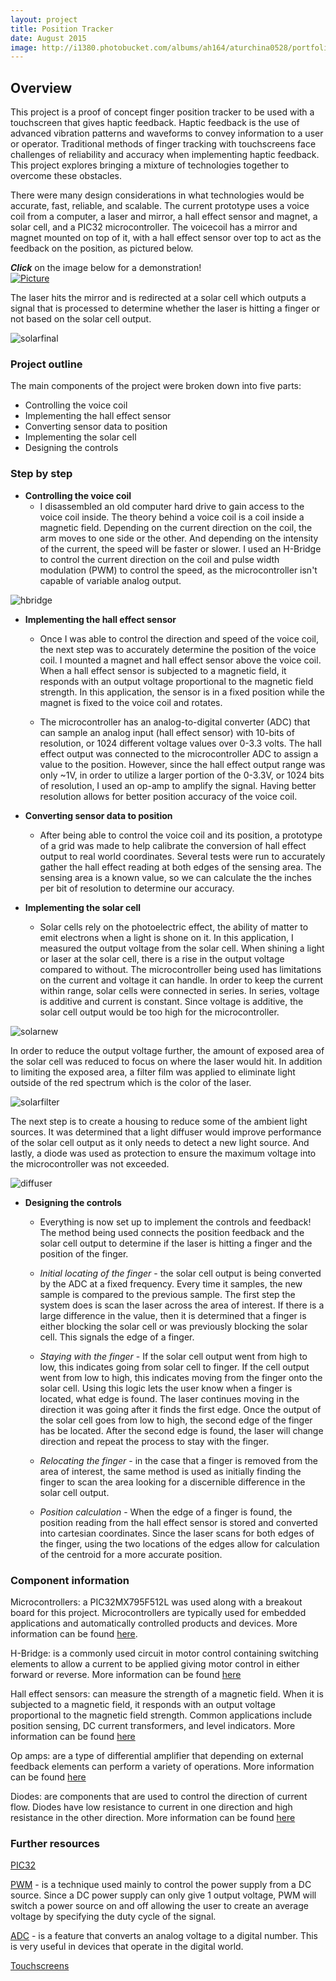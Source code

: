```yaml
---
layout: project
title: Position Tracker
date: August 2015
image: http://i1380.photobucket.com/albums/ah164/aturchina0528/portfolio/harddrive_zpsigoffddt.jpg
---
```


## Overview

This project is a proof of concept finger position tracker to be used with a touchscreen that gives haptic feedback. Haptic feedback is the use of advanced vibration patterns and waveforms to convey information to a user or operator. Traditional methods of finger tracking with touchscreens face challenges of reliability and accuracy when implementing haptic feedback. This project explores bringing a mixture of technologies together to overcome these obstacles.  

There were many design considerations in what technologies would be accurate, fast, reliable, and scalable. The current prototype uses a voice coil from a computer, a laser and mirror, a hall effect sensor and magnet, a solar cell, and a PIC32 microcontroller. The voicecoil has a mirror and magnet mounted on top of it, with a hall effect sensor over top to act as the feedback on the position, as pictured below.

**_Click_** on the image below for a demonstration!  
[![Picture](http://i1380.photobucket.com/albums/ah164/aturchina0528/portfolio/drawing_zpsmlprmrip.png)](https://vimeo.com/137771616)


 The laser hits the mirror and is redirected at a solar cell which outputs a signal that is processed to determine whether the laser is hitting a finger or not based on the solar cell output.  

![solarfinal](http://i1380.photobucket.com/albums/ah164/aturchina0528/portfolio/solarsetup_zpsnxuua7h6.jpg)


### Project outline
The main components of the project were broken down into five parts:  

* Controlling the voice coil  
* Implementing the hall effect sensor  
* Converting sensor data to position  
* Implementing the solar cell  
* Designing the controls  

### Step by step
* **Controlling the voice coil**  
  * I disassembled an old computer hard drive to gain access to the voice coil inside. The theory behind a voice coil is a coil inside a magnetic field. Depending on the current direction on the coil, the arm moves to one side or the other. And depending on the intensity of the current, the speed will be faster or slower. I used an H-Bridge to control the current direction on the coil and pulse width modulation (PWM) to control the speed, as the microcontroller isn't capable of variable analog output.

![hbridge](http://i1380.photobucket.com/albums/ah164/aturchina0528/portfolio/picsnap_zpsje0na8as.jpg)

* **Implementing the hall effect sensor**  
  * Once I was able to control the direction and speed of the voice coil, the next step was to accurately determine the position of the voice coil. I mounted a magnet and hall effect sensor above the voice coil. When a hall effect sensor is subjected to a magnetic field, it responds with an output voltage proportional to the magnetic field strength. In this application, the sensor is in a fixed position while the magnet is fixed to the voice coil and rotates.  

  *  The microcontroller has an analog-to-digital converter (ADC) that can sample an analog input (hall effect sensor) with 10-bits of resolution, or 1024 different voltage values over 0-3.3 volts. The hall effect output was connected to the microcontroller ADC to assign a value to the position. However, since the hall effect output range was only ~1V, in order to utilize a larger portion of the 0-3.3V, or 1024 bits of resolution, I used an op-amp to amplify the signal. Having better resolution allows for better position accuracy of the voice coil.  

* **Converting sensor data to position**  
  * After being able to control the voice coil and its position, a prototype of a grid was made to help calibrate the conversion of hall effect output to real world coordinates. Several tests were run to accurately gather the hall effect reading at both edges of the sensing area. The sensing area is a known value, so we can calculate the the inches per bit of resolution to determine our accuracy.  

* **Implementing the solar cell**  
  * Solar cells rely on the photoelectric effect, the ability of matter to emit electrons when a light is shone on it. In this application, I measured the output voltage from the solar cell. When shining a light or laser at the solar cell, there is a rise in the output voltage compared to without. The microcontroller being used has limitations on the current and voltage it can handle. In order to keep the current within range, solar cells were connected in series. In series, voltage is additive and current is constant. Since voltage is additive, the solar cell output would be too high for the microcontroller.  

![solarnew](http://i1380.photobucket.com/albums/ah164/aturchina0528/portfolio/solarorig_zpsir13c1vv.jpg)

In order to reduce the output voltage further, the amount of exposed area of the solar cell was reduced to focus on where the laser would hit. In addition to limiting the exposed area, a filter film was applied to eliminate light outside of the red spectrum which is the color of the laser.  

![solarfilter](http://i1380.photobucket.com/albums/ah164/aturchina0528/portfolio/solarfinal_zpss5qaocni.jpg)

The next step is to create a housing to reduce some of the ambient light sources. It was determined that a light diffuser would improve performance of the solar cell output as it only needs to detect a new light source. And lastly, a diode was used as protection to ensure the maximum voltage into the microcontroller was not exceeded.  

![diffuser](http://i1380.photobucket.com/albums/ah164/aturchina0528/portfolio/solarsetup_zpsnxuua7h6.jpg)

* **Designing the controls**  
  * Everything is now set up to implement the controls and feedback! The method being used connects the position feedback and the solar cell output to determine if the laser is hitting a finger and the position of the finger.  

  * *Initial locating of the finger* - the solar cell output is being converted by the ADC at a fixed frequency. Every time it samples, the new sample is compared to the previous sample. The first step the system does is scan the laser across the area of interest. If there is a large difference in the value, then it is determined that a finger is either blocking the solar cell or was previously blocking the solar cell. This signals the edge of a finger.  

  * *Staying with the finger* - If the solar cell output went from high to low, this indicates going from solar cell to finger.  If the cell output went from low to high, this indicates moving from the finger onto the solar cell. Using this logic lets the user know when a finger is located, what edge is found. The laser continues moving in the direction it was going after it finds the first edge. Once the output of the solar cell goes from low to high, the second edge of the finger has be located. After the second edge is found, the laser will change direction and repeat the process to stay with the finger.  

  * *Relocating the finger* - in the case that a finger is removed from the area of interest, the same method is used as initially finding the finger to scan the area looking for a discernible difference in the solar cell output.  

  * *Position calculation* - When the edge of a finger is found, the position reading from the hall effect sensor is stored and converted into cartesian coordinates. Since the laser scans for both edges of the finger, using the two locations of the edges allow for calculation of the centroid for a more accurate position.  


### Component information
Microcontrollers: a PIC32MX795F512L was used along with a breakout board for this project. Microcontrollers are typically used for embedded applications and automatically controlled products and devices. More information can be found [here](https://en.wikipedia.org/wiki/Microcontroller).   

H-Bridge: is a commonly used circuit in motor control containing switching elements to allow a current to be applied giving motor control in either forward or reverse. More information can be found [here](http://www.mcmanis.com/chuck/robotics/tutorial/h-bridge/)  

Hall effect sensors: can measure the strength of a magnetic field. When it is subjected to a magnetic field, it responds with an output voltage proportional to the magnetic field strength. Common applications include position sensing, DC current transformers, and level indicators. More information can be found [here](http://www.electronics-tutorials.ws/electromagnetism/hall-effect.html)  

Op amps: are a type of differential amplifier that depending on external feedback elements can perform a variety of operations. More information can be found [here](http://www.analog.com/library/analogDialogue/archives/39-05/Web_Ch1_final_R.pdf)  

Diodes: are components that are used to control the direction of current flow. Diodes have low resistance to current in one direction and high resistance in the other direction. More information can be found [here](http://www.allaboutcircuits.com/textbook/semiconductors/chpt-3/introduction-to-diodes-and-rectifiers/)  


### Further resources
[PIC32](http://www.microchip.com/pagehandler/en-us/products/picmicrocontrollers)  

[PWM](https://learn.sparkfun.com/tutorials/pulse-width-modulation) - is a technique used mainly to control the power supply from a DC source. Since a DC power supply can only give 1 output voltage, PWM will switch a power source on and off allowing the user to create an average voltage by specifying the duty cycle of the signal.  

[ADC](https://learn.sparkfun.com/tutorials/analog-to-digital-conversion) - is a feature that converts an analog voltage to a digital number. This is very useful in devices that operate in the digital world.  

[Touchscreens](https://en.wikipedia.org/wiki/Touchscreen)  




